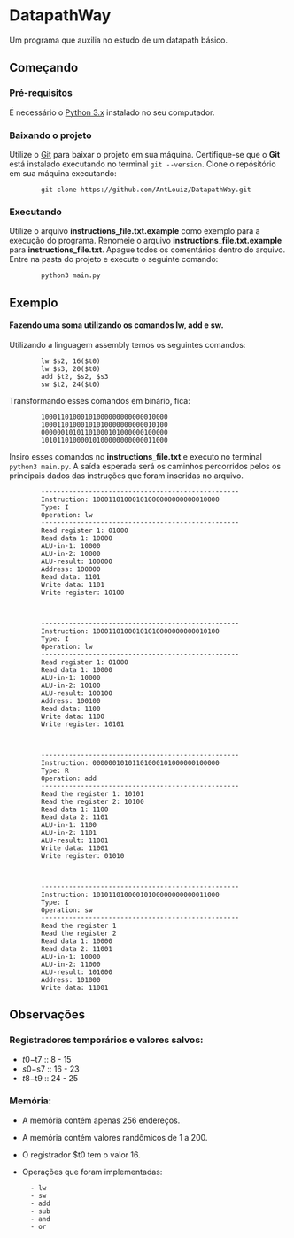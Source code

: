 # DatapathWay
Um programa que auxilia no estudo de um datapath básico.

## Começando

### Pré-requisitos
É necessário o [Python 3.x](https://www.python.org/downloads/) instalado no seu computador.

### Baixando o projeto
Utilize o [Git](https://git-scm.com/) para baixar o projeto em sua máquina.
Certifique-se que o **Git** está instalado executando no terminal ```git --version```.
Clone o repósitório em sua máquina executando:
```
        git clone https://github.com/AntLouiz/DatapathWay.git
```

### Executando
Utilize o arquivo **instructions_file.txt.example** como exemplo para a execução do programa.
Renomeie o arquivo **instructions_file.txt.example** para **instructions_file.txt**.
Apague todos os comentários dentro do arquivo.
Entre na pasta do projeto e execute o seguinte comando:

```
        python3 main.py
```

## Exemplo
#### Fazendo uma soma utilizando os comandos **lw**, **add** e **sw**.

Utilizando a linguagem assembly temos os seguintes comandos:

```
        lw $s2, 16($t0)
        lw $s3, 20($t0)
        add $t2, $s2, $s3
        sw $t2, 24($t0)
```

Transformando esses comandos em binário, fica:

```
        10001101000101000000000000010000
        10001101000101010000000000010100
        00000010101101000101000000100000
        10101101000010100000000000011000
```

Insiro esses comandos no **instructions_file.txt** e executo no terminal ```python3 main.py```.
A saída esperada será os caminhos percorridos pelos os principais dados das instruções
que foram inseridas no arquivo.

```
        --------------------------------------------------
        Instruction: 10001101000101000000000000010000
        Type: I
        Operation: lw
        --------------------------------------------------
        Read register 1: 01000
        Read data 1: 10000
        ALU-in-1: 10000
        ALU-in-2: 10000
        ALU-result: 100000
        Address: 100000
        Read data: 1101
        Write data: 1101
        Write register: 10100



        --------------------------------------------------
        Instruction: 10001101000101010000000000010100
        Type: I
        Operation: lw
        --------------------------------------------------
        Read register 1: 01000
        Read data 1: 10000
        ALU-in-1: 10000
        ALU-in-2: 10100
        ALU-result: 100100
        Address: 100100
        Read data: 1100
        Write data: 1100
        Write register: 10101



        --------------------------------------------------
        Instruction: 00000010101101000101000000100000
        Type: R
        Operation: add
        --------------------------------------------------
        Read the register 1: 10101
        Read the register 2: 10100
        Read data 1: 1100
        Read data 2: 1101
        ALU-in-1: 1100
        ALU-in-2: 1101
        ALU-result: 11001
        Write data: 11001
        Write register: 01010



        --------------------------------------------------
        Instruction: 10101101000010100000000000011000
        Type: I
        Operation: sw
        --------------------------------------------------
        Read the register 1
        Read the register 2
        Read data 1: 10000
        Read data 2: 11001
        ALU-in-1: 10000
        ALU-in-2: 11000
        ALU-result: 101000
        Address: 101000
        Write data: 11001
```

## Observações

### Registradores temporários e valores salvos:
* $t0-$t7 :: 8 - 15
* $s0-$s7 :: 16 - 23
* $t8-$t9 :: 24 - 25

### Memória:
* A memória contém apenas 256 endereços.
* A memória contém valores randômicos de 1 a 200.
* O registrador $t0 tem o valor 16.
* Operações que foram implementadas:

        - lw
        - sw
        - add
        - sub
        - and
        - or
